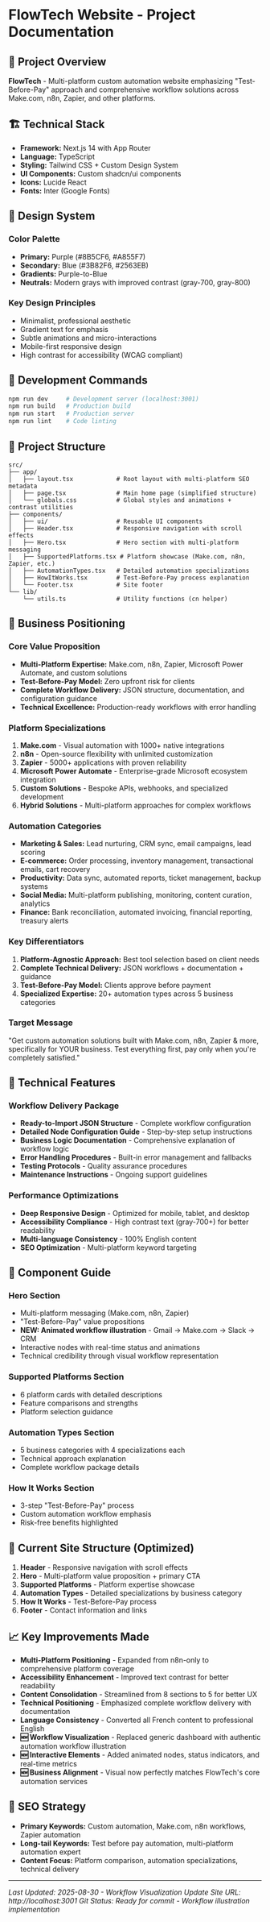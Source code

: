 # FlowTech Website - Project Documentation

## 🎯 Project Overview
**FlowTech** - Multi-platform custom automation website emphasizing "Test-Before-Pay" approach and comprehensive workflow solutions across Make.com, n8n, Zapier, and other platforms.

## 🏗️ Technical Stack
- **Framework:** Next.js 14 with App Router
- **Language:** TypeScript
- **Styling:** Tailwind CSS + Custom Design System
- **UI Components:** Custom shadcn/ui components
- **Icons:** Lucide React
- **Fonts:** Inter (Google Fonts)

## 🎨 Design System
### Color Palette
- **Primary:** Purple (#8B5CF6, #A855F7)
- **Secondary:** Blue (#3B82F6, #2563EB) 
- **Gradients:** Purple-to-Blue
- **Neutrals:** Modern grays with improved contrast (gray-700, gray-800)

### Key Design Principles
- Minimalist, professional aesthetic
- Gradient text for emphasis
- Subtle animations and micro-interactions
- Mobile-first responsive design
- High contrast for accessibility (WCAG compliant)

## 🚀 Development Commands
```bash
npm run dev     # Development server (localhost:3001)
npm run build   # Production build
npm run start   # Production server
npm run lint    # Code linting
```

## 📁 Project Structure
```
src/
├── app/
│   ├── layout.tsx            # Root layout with multi-platform SEO metadata
│   ├── page.tsx              # Main home page (simplified structure)
│   └── globals.css           # Global styles and animations + contrast utilities
├── components/
│   ├── ui/                   # Reusable UI components
│   ├── Header.tsx            # Responsive navigation with scroll effects
│   ├── Hero.tsx              # Hero section with multi-platform messaging
│   ├── SupportedPlatforms.tsx # Platform showcase (Make.com, n8n, Zapier, etc.)
│   ├── AutomationTypes.tsx   # Detailed automation specializations
│   ├── HowItWorks.tsx        # Test-Before-Pay process explanation
│   └── Footer.tsx            # Site footer
└── lib/
    └── utils.ts              # Utility functions (cn helper)
```

## 🎯 Business Positioning

### Core Value Proposition
- **Multi-Platform Expertise:** Make.com, n8n, Zapier, Microsoft Power Automate, and custom solutions
- **Test-Before-Pay Model:** Zero upfront risk for clients
- **Complete Workflow Delivery:** JSON structure, documentation, and configuration guidance
- **Technical Excellence:** Production-ready workflows with error handling

### Platform Specializations
1. **Make.com** - Visual automation with 1000+ native integrations
2. **n8n** - Open-source flexibility with unlimited customization
3. **Zapier** - 5000+ applications with proven reliability
4. **Microsoft Power Automate** - Enterprise-grade Microsoft ecosystem integration
5. **Custom Solutions** - Bespoke APIs, webhooks, and specialized development
6. **Hybrid Solutions** - Multi-platform approaches for complex workflows

### Automation Categories
- **Marketing & Sales:** Lead nurturing, CRM sync, email campaigns, lead scoring
- **E-commerce:** Order processing, inventory management, transactional emails, cart recovery
- **Productivity:** Data sync, automated reports, ticket management, backup systems
- **Social Media:** Multi-platform publishing, monitoring, content curation, analytics
- **Finance:** Bank reconciliation, automated invoicing, financial reporting, treasury alerts

### Key Differentiators
1. **Platform-Agnostic Approach:** Best tool selection based on client needs
2. **Complete Technical Delivery:** JSON workflows + documentation + guidance
3. **Test-Before-Pay Model:** Clients approve before payment
4. **Specialized Expertise:** 20+ automation types across 5 business categories

### Target Message
"Get custom automation solutions built with Make.com, n8n, Zapier & more, specifically for YOUR business. Test everything first, pay only when you're completely satisfied."

## 🔧 Technical Features

### Workflow Delivery Package
- **Ready-to-Import JSON Structure** - Complete workflow configuration
- **Detailed Node Configuration Guide** - Step-by-step setup instructions
- **Business Logic Documentation** - Comprehensive explanation of workflow logic
- **Error Handling Procedures** - Built-in error management and fallbacks
- **Testing Protocols** - Quality assurance procedures
- **Maintenance Instructions** - Ongoing support guidelines

### Performance Optimizations
- **Deep Responsive Design** - Optimized for mobile, tablet, and desktop
- **Accessibility Compliance** - High contrast text (gray-700+) for better readability
- **Multi-language Consistency** - 100% English content
- **SEO Optimization** - Multi-platform keyword targeting

## 🎨 Component Guide

### Hero Section
- Multi-platform messaging (Make.com, n8n, Zapier)
- "Test-Before-Pay" value propositions
- **NEW: Animated workflow illustration** - Gmail → Make.com → Slack → CRM
- Interactive nodes with real-time status and animations
- Technical credibility through visual workflow representation

### Supported Platforms Section
- 6 platform cards with detailed descriptions
- Feature comparisons and strengths
- Platform selection guidance

### Automation Types Section  
- 5 business categories with 4 specializations each
- Technical approach explanation
- Complete workflow package details

### How It Works Section
- 3-step "Test-Before-Pay" process
- Custom automation workflow emphasis
- Risk-free benefits highlighted

## 🌟 Current Site Structure (Optimized)
1. **Header** - Responsive navigation with scroll effects
2. **Hero** - Multi-platform value proposition + primary CTA
3. **Supported Platforms** - Platform expertise showcase
4. **Automation Types** - Detailed specializations by business category
5. **How It Works** - Test-Before-Pay process
6. **Footer** - Contact information and links

## 📈 Key Improvements Made
- **Multi-Platform Positioning** - Expanded from n8n-only to comprehensive platform coverage
- **Accessibility Enhancement** - Improved text contrast for better readability
- **Content Consolidation** - Streamlined from 8 sections to 5 for better UX
- **Technical Positioning** - Emphasized complete workflow delivery with documentation
- **Language Consistency** - Converted all French content to professional English
- **🆕 Workflow Visualization** - Replaced generic dashboard with authentic automation workflow illustration
- **🆕 Interactive Elements** - Added animated nodes, status indicators, and real-time metrics
- **🆕 Business Alignment** - Visual now perfectly matches FlowTech's core automation services

## 📝 SEO Strategy
- **Primary Keywords:** Custom automation, Make.com, n8n workflows, Zapier automation
- **Long-tail Keywords:** Test before pay automation, multi-platform automation expert
- **Content Focus:** Platform comparison, automation specializations, technical delivery

---
*Last Updated: 2025-08-30 - Workflow Visualization Update*
*Site URL: http://localhost:3001*
*Git Status: Ready for commit - Workflow illustration implementation*